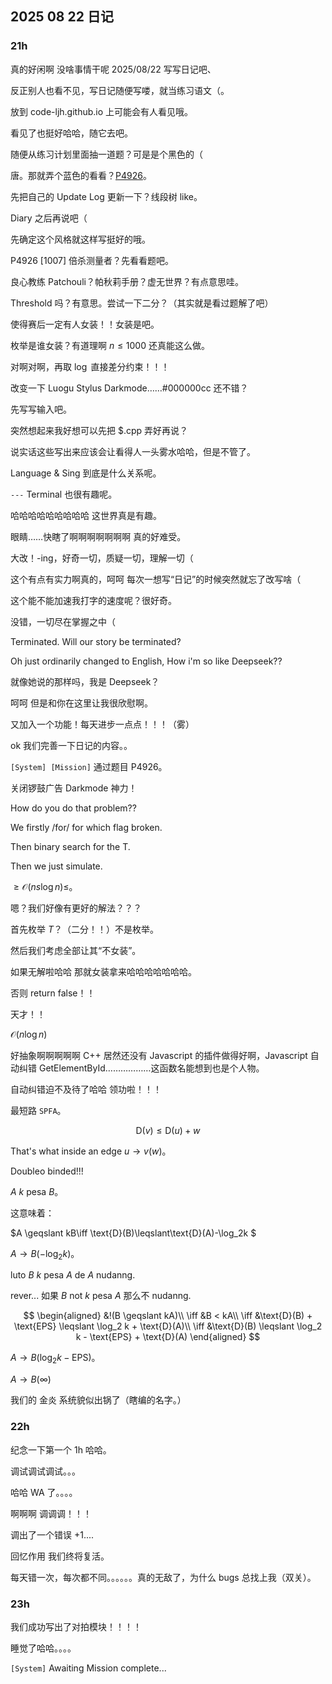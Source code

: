 ## 2025 08 22 日记

### $21\text{h}$

真的好闲啊 没啥事情干呢 2025/08/22 写写日记吧、

反正别人也看不见，写日记随便写喽，就当练习语文（。

放到 code-ljh.github.io 上可能会有人看见哦。

看见了也挺好哈哈，随它去吧。

随便从练习计划里面抽一道题？可是是个黑色的（

唐。那就弄个蓝色的看看？[P4926](https://www.luogu.com.cn/problem/P4926)。

先把自己的 Update Log 更新一下？线段树 like。

Diary 之后再说吧（

先确定这个风格就这样写挺好的哦。

P4926 [1007] 倍杀测量者？先看看题吧。

良心教练 Patchouli？帕秋莉手册？虚无世界？有点意思哇。

Threshold 吗？有意思。尝试一下二分？（其实就是看过题解了吧）

使得赛后一定有人女装！！女装是吧。

枚举是谁女装？有道理啊 $n \leqslant 1000$ 还真能这么做。

对啊对啊，再取 $\log$ 直接差分约束！！！

改变一下 Luogu Stylus Darkmode……#000000cc 还不错？

先写写输入吧。

突然想起来我好想可以先把 $.cpp 弄好再说？

说实话这些写出来应该会让看得人一头雾水哈哈，但是不管了。

Language & Sing 到底是什么关系呢。

`---` Terminal 也很有趣呢。

哈哈哈哈哈哈哈哈哈 这世界真是有趣。

眼睛……快瞎了啊啊啊啊啊啊啊 真的好难受。

大改！-ing，好奇一切，质疑一切，理解一切（

这个有点有实力啊真的，呵呵 每次一想写“日记”的时候突然就忘了改写啥（

这个能不能加速我打字的速度呢？很好奇。

没错，一切尽在掌握之中（

Terminated.  Will our story be terminated?

Oh just ordinarily changed to English, How i'm so like Deepseek??

就像她说的那样吗，我是 Deepseek？

呵呵 但是和你在这里让我很欣慰啊。

又加入一个功能！每天进步一点点！！！（雾）

ok 我们完善一下日记的内容。。

$\texttt{[System] [Mission]}$ 通过题目 P4926。

关闭锣鼓广告 Darkmode 神力！

How do you do that problem??

We firstly /for/ for which flag broken.

Then binary search for the T.

Then we just simulate. 

$\geqslant\mathcal{O}(ns\log n)\leqslant$。

嗯？我们好像有更好的解法？？？

首先枚举 $T$？（二分！！）不是枚举。

然后我们考虑全部让其“不女装”。

如果无解啦哈哈 那就女装拿来哈哈哈哈哈哈哈。

否则 return false！！

天才！！

$\mathcal{O}(n\log n)$

好抽象啊啊啊啊啊 C++ 居然还没有 Javascript 的插件做得好啊，Javascript 自动纠错 GetElementById………………这函数名能想到也是个人物。

自动纠错迫不及待了哈哈 领功啦！！！

最短路 `SPFA`。

$$
\text{D}(v) \leqslant \text{D}(u) + w
$$

That's what inside an edge $u \to v (w)$。

Doubleo binded!!!

$A$ $k$ pesa $B$。

这意味着：

$A \geqslant kB\iff \text{D}(B)\leqslant\text{D}(A)-\log_2k $

$A \to B (-\log_2 k)$。

luto $B$ $k$ pesa $A$ de $A$ nudanng.

rever... 如果 $B$ not $k$ pesa $A$ 那么不 nudanng.

$$
\begin{aligned}
&!(B \geqslant kA)\\
\iff &B < kA\\
\iff &\text{D}(B) + \text{EPS} \leqslant \log_2 k + \text{D}(A)\\
\iff &\text{D}(B) \leqslant \log_2 k - \text{EPS} + \text{D}(A)
\end{aligned}
$$

$A \to B(\log_2 k - \text{EPS})$。

$A \to B(\infty)$

我们的 金炎 系统貌似出锅了（瞎编的名字。）

### $22\text{h}$

纪念一下第一个 $1\text{h}$ 哈哈。

调试调试调试。。。

哈哈 WA 了。。。。

啊啊啊 调调调！！！

调出了一个错误 +1....

回忆作用 我们终将复活。

每天错一次，每次都不同。。。。。。真的无敌了，为什么 bugs 总找上我（双关）。

### $23\text{h}$

我们成功写出了对拍模块！！！！

睡觉了哈哈。。。。

$\texttt{[System]}$ Awaiting Mission complete...
